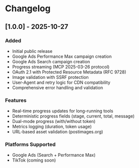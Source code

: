 # Changelog

## [1.0.0] - 2025-10-27

### Added
- Initial public release
- Google Ads Performance Max campaign creation
- Google Ads Search campaign creation
- Progress streaming (MCP 2025-03-26 protocol)
- OAuth 2.1 with Protected Resource Metadata (RFC 9728)
- Image validation with SSRF protection
- User-Agent and retry logic for CDN compatibility
- Comprehensive error handling and validation

### Features
- Real-time progress updates for long-running tools
- Deterministic progress fields (stage, current, total, message)
- Dual-mode progress (with/without token)
- Metrics logging (duration, token usage)
- URL-based asset validation (postimages.org)

### Platforms Supported
- Google Ads (Search + Performance Max)
- TikTok (coming soon)
